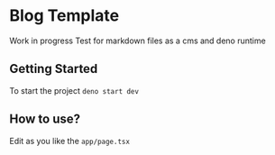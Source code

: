 # Blog Template

Work in progress
Test for markdown files as a cms and deno runtime

## Getting Started

To start the project 
`deno start dev`

## How to use?
Edit as you like the `app/page.tsx`